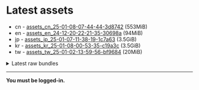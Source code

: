 # Latest assets
- cn - [assets_cn_25-01-08-07-44-44-3d8742](https://github.com/ArknightsAssets/NewAssets/actions/runs/12694058395/artifacts/2408286947) (553MiB)
- en - [assets_en_24-12-20-22-21-35-30698a](https://github.com/ArknightsAssets/NewAssets/actions/runs/12466939089/artifacts/2355826059) (94MiB)
- jp - [assets_jp_25-01-07-11-38-19-1c7a63](https://github.com/ArknightsAssets/NewAssets/actions/runs/12803906629/artifacts/2439172949) (3.5GiB)
- kr - [assets_kr_25-01-08-00-53-35-c19a3c](https://github.com/ArknightsAssets/NewAssets/actions/runs/12803906629/artifacts/2439176189) (3.5GiB)
- tw - [assets_tw_25-01-02-13-59-56-bf9684](https://github.com/ArknightsAssets/NewAssets/actions/runs/12594909258/artifacts/2381948527) (20MiB)

<details>
<summary>Latest raw bundles</summary>

- cn - [bundles_cn_25-01-08-07-44-44-3d8742](https://github.com/ArknightsAssets/NewAssets/actions/runs/12694058395/artifacts/2408287700) (176MiB)
- en - [bundles_en_24-12-20-22-21-35-30698a](https://github.com/ArknightsAssets/NewAssets/actions/runs/12466939089/artifacts/2355826138) (30MiB)
- jp - [bundles_jp_25-01-07-11-38-19-1c7a63](https://github.com/ArknightsAssets/NewAssets/actions/runs/12803906629/artifacts/2439174080) (666MiB)
- kr - [bundles_kr_25-01-08-00-53-35-c19a3c](https://github.com/ArknightsAssets/NewAssets/actions/runs/12803906629/artifacts/2439177591) (668MiB)
- tw - [bundles_tw_25-01-02-13-59-56-bf9684](https://github.com/ArknightsAssets/NewAssets/actions/runs/12594909258/artifacts/2381948620) (17MiB)

</details>

---

**You must be logged-in.**
